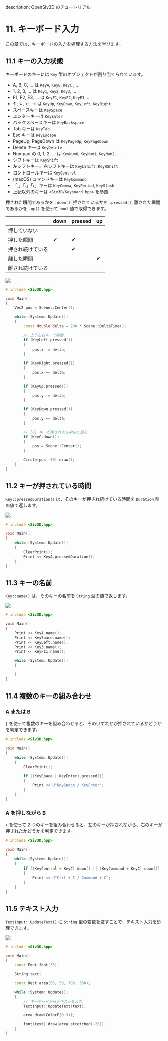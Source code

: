 description: OpenSiv3D のチュートリアル

# 11. キーボード入力

この章では、キーボードの入力を処理する方法を学びます。

## 11.1 キーの入力状態
キーボードのキーには `Key` 型のオブジェクトが割り当てられています。

- A, B, C, ... は `KeyA`, `KeyB`, `KeyC` , ...
- 1, 2, 3, ... は `Key1`, `Key2`, `Key3`, ...
- F1, F2, F3, ... は `KeyF1`, `KeyF2`, `KeyF3`, ...
- ↑, ↓, ←, → は `KeyUp`, `KeyDown`, `KeyLeft`, `KeyRight`
- スペースキーは `KeySpace`
- エンターキーは `KeyEnter`
- バックスペースキーは `KeyBackspace`
- Tab キーは `KeyTab`
- Esc キーは `KeyEscape`
- PageUp, PageDown は `KeyPageUp`, `KeyPageDown`
- Delete キーは `KeyDelete`
- Numpad の 0, 1, 2, ... は `KeyNum0`, `KeyNum1`, `KeyNum2`, ...
- シフトキーは `KeyShift`
- 左シフトキー、右シフトキーは `KeyLShift`, `KeyRShift`
- コントロールキーは `KeyControl`
- (macOS) コマンドキーは `KeyCommand`
- 「,」「.」「/」キーは `KeyComma`, `KeyPeriod`, `KeySlash`
- 上記以外のキーは `<Siv3D/Keyboard.hpp>` を参照

押された瞬間であるかを `.down()`, 押されているかを `.pressed()`, 離された瞬間であるかを `.up()` を使って `bool` 値で取得できます。

|          | down | pressed | up |
|----------|------|---------|----|
| 押していない   |      |         |    |
| 押した瞬間    | ✔    | ✔       |    |
| 押され続けている |      | ✔       |    |
| 離した瞬間    |      |         | ✔  |
| 離され続けている |      |         |    |

![](https://github.com/Siv3D/siv3d.docs.images/blob/master/tutorial/11/1-0.gif?raw=true)

```C++
# include <Siv3D.hpp>

void Main()
{
	Vec2 pos = Scene::Center();

	while (System::Update())
	{
		const double delta = 200 * Scene::DeltaTime();

		// 上下左右キーで移動
		if (KeyLeft.pressed())
		{
			pos.x -= delta;
		}

		if (KeyRight.pressed())
		{
			pos.x += delta;
		}

		if (KeyUp.pressed())
		{
			pos.y -= delta;
		}

		if (KeyDown.pressed())
		{
			pos.y += delta;
		}

		// [C] キーが押されたら中央に戻る
		if (KeyC.down())
		{
			pos = Scene::Center();
		}

		Circle(pos, 50).draw();
	}
}
```


## 11.2 キーが押されている時間
`Key::pressedDuration()` は、そのキーが押され続けている時間を `Duration` 型の値で返します。

![](https://github.com/Siv3D/siv3d.docs.images/blob/master/tutorial/11/2-0.png?raw=true)

```C++
# include <Siv3D.hpp>

void Main()
{
	while (System::Update())
	{
		ClearPrint();
		Print << KeyA.pressedDuration();
	}
}
```


## 11.3 キーの名前
`Key::name()` は、そのキーの名前を `String` 型の値で返します。

![](https://github.com/Siv3D/siv3d.docs.images/blob/master/tutorial/11/3-0.png?raw=true)

```C++
# include <Siv3D.hpp>

void Main()
{
	Print << KeyA.name();
	Print << KeySpace.name();
	Print << KeyLeft.name();
	Print << Key3.name();
	Print << KeyF11.name();

	while (System::Update())
	{

	}
}
```


## 11.4 複数のキーの組み合わせ

### A または B
`|` を使って複数のキーを組み合わせると、そのいずれかが押されているかどうかを判定できます。
```C++
# include <Siv3D.hpp>

void Main()
{
	while (System::Update())
	{
		ClearPrint();

		if ((KeySpace | KeyEnter).pressed())
		{
			Print << U"KeySpace / KeyEnter";
		}
	}
}
```

### A を押しながら B
`+` を使って 2 つのキーを組み合わせると、左のキーが押されながら、右のキーが押されたかどうかを判定できます。
```C++
# include <Siv3D.hpp>

void Main()
{
	while (System::Update())
	{
		if ((KeyControl + KeyC).down() || (KeyCommand + KeyC).down())
		{
			Print << U"Ctrl + C / Command + C";
		}
	}
}
```


## 11.5 テキスト入力
`TextInput::UpdateText()` に `String` 型の変数を渡すことで、テキスト入力を処理できます。

![](https://github.com/Siv3D/siv3d.docs.images/blob/master/tutorial/11/5-0.gif?raw=true)

```C++
# include <Siv3D.hpp>

void Main()
{
	const Font font(30);

	String text;

	const Rect area(50, 50, 700, 300);

	while (System::Update())
	{
		// キーボードからテキストを入力
		TextInput::UpdateText(text);

		area.draw(ColorF(0.3));

		font(text).draw(area.stretched(-20));
	}
}
```


